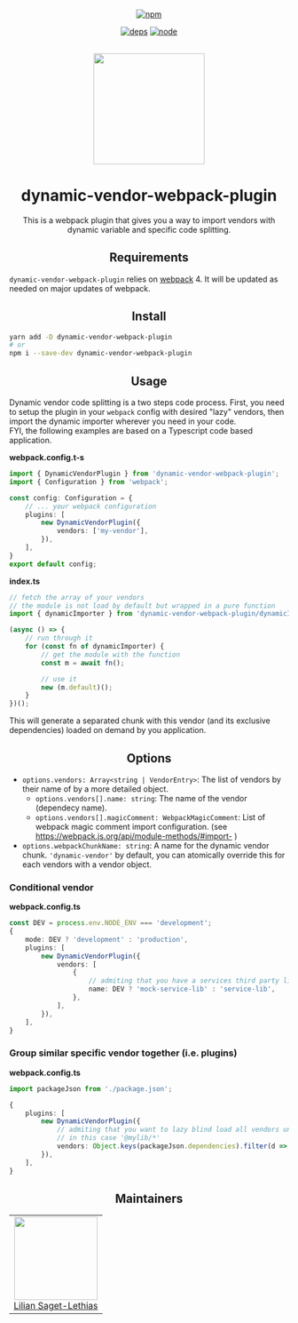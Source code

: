 <div align="center">
    <br>

[![npm][npm]][npm-url]

[![deps][deps]][deps-url]
[![node][node]][node-url]

<br>
    <a href="https://github.com/webpack/webpack">
        <img width="200" height="200" src="https://webpack.js.org/assets/icon-square-big.svg">
    </a>
    <h1>dynamic-vendor-webpack-plugin</h1>
    <p>This is a webpack plugin that gives you a way to import vendors with dynamic variable and specific code splitting.</p>
</div>

<h2 align="center">Requirements</h2>

`dynamic-vendor-webpack-plugin` relies on [webpack] 4. It will be updated as needed on major updates of webpack.


<h2 align="center">Install</h2>

```bash
yarn add -D dynamic-vendor-webpack-plugin
# or
npm i --save-dev dynamic-vendor-webpack-plugin
```


<h2 align="center">Usage</h2>

Dynamic vendor code splitting is a two steps code process. First, you need to setup the plugin in your `webpack` config with desired "lazy" vendors, then import the dynamic importer wherever you need in your code.  
FYI, the following examples are based on a Typescript code based application.

**webpack.config.t-s**
```ts
import { DynamicVendorPlugin } from 'dynamic-vendor-webpack-plugin';
import { Configuration } from 'webpack';

const config: Configuration = {
    // ... your webpack configuration
    plugins: [
        new DynamicVendorPlugin({
            vendors: ['my-vendor'],
        }),
    ],
}
export default config;
```

**index.ts**
```ts
// fetch the array of your vendors
// the module is not load by default but wrapped in a pure function
import { dynamicImporter } from 'dynamic-vendor-webpack-plugin/dynamicImporter';

(async () => {
    // run through it
    for (const fn of dynamicImporter) {
        // get the module with the function
        const m = await fn(); 

        // use it
        new (m.default)();
    }
})();
```

This will generate a separated chunk with this vendor (and its exclusive dependencies) loaded on demand by you application.


<h2 align="center">Options</h2>

- `options.vendors: Array<string | VendorEntry>`: The list of vendors by their name of by a more detailed object.
    - `options.vendors[].name: string`: The name of the vendor (dependecy name).
    - `options.vendors[].magicComment: WebpackMagicComment`: List of webpack magic comment import configuration. (see https://webpack.js.org/api/module-methods/#import- )
- `options.webpackChunkName: string`: A name for the dynamic vendor chunk. `'dynamic-vendor'` by default, you can atomically override this for each vendors with a vendor object.

### Conditional vendor
**webpack.config.ts**
```ts
const DEV = process.env.NODE_ENV === 'development';
{
    mode: DEV ? 'development' : 'production',
    plugins: [
        new DynamicVendorPlugin({
            vendors: [
                {
                    // admiting that you have a services third party library
                    name: DEV ? 'mock-service-lib' : 'service-lib',
                },
            ],
        }),
    ],
}
```

### Group similar specific vendor together (i.e. plugins)
**webpack.config.ts**
```ts
import packageJson from './package.json';

{
    plugins: [
        new DynamicVendorPlugin({
            // admiting that you want to lazy blind load all vendors under a specific pattern
            // in this case '@mylib/*'
            vendors: Object.keys(packageJson.dependencies).filter(d => d.startsWith('@mylib/')),
        }),
    ],
}
```

<h2 align="center">Maintainers</h2>
<table>
  <tbody>
    <tr>
      <td align="center">
        <img width="150" height="150"
        src="https://avatars3.githubusercontent.com/u/5783789?v=3&s=150">
        </br>
        <a href="https://github.com/bios21">Lilian Saget-Lethias</a>
      </td>
    </tr>
  <tbody>
</table>


[npm]: https://img.shields.io/npm/v/dynamic-vendor-webpack-plugin.svg
[npm-url]: https://npmjs.com/package/dynamic-vendor-webpack-plugin

[node]: https://img.shields.io/node/v/dynamic-vendor-webpack-plugin.svg
[node-url]: https://nodejs.org

[deps]: https://img.shields.io/david/bios21/dynamic-vendor-webpack-plugin.svg
[deps-url]: https://david-dm.org/bios21/dynamic-vendor-webpack-plugin

[webpack]: https://webpack.org
